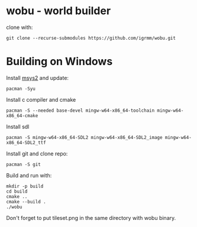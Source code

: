 # wobu - world builder

clone with:

```
git clone --recurse-submodules https://github.com/igrmm/wobu.git
```

Building on Windows
===================================================================

Install [msys2](https://www.msys2.org/) and update:
```
pacman -Syu
```

Install c compiler and cmake
```
pacman -S --needed base-devel mingw-w64-x86_64-toolchain mingw-w64-x86_64-cmake
```

Install sdl
```
pacman -S mingw-w64-x86_64-SDL2 mingw-w64-x86_64-SDL2_image mingw-w64-x86_64-SDL2_ttf
```

Install git and clone repo:
```
pacman -S git
```

Build and run with:
```
mkdir -p build
cd build
cmake ..
cmake --build .
./wobu
```
Don't forget to put tileset.png in the same directory with wobu binary.
